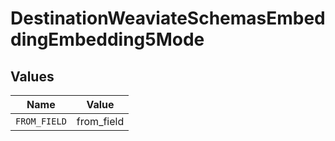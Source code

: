 # DestinationWeaviateSchemasEmbeddingEmbedding5Mode


## Values

| Name         | Value        |
| ------------ | ------------ |
| `FROM_FIELD` | from_field   |